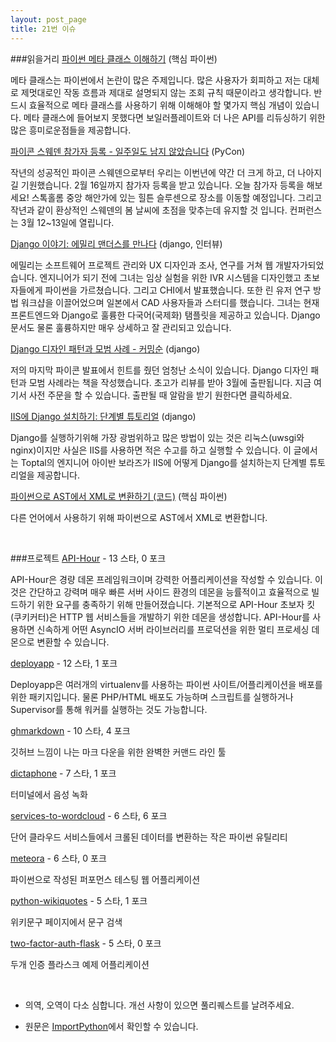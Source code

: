 ```yaml
---
layout: post_page
title: 21번 이슈
---
```


###읽을거리
<a href="http://mandrillapp.com/track/click/30273974/blog.ionelmc.ro?p=eyJzIjoiRjZkeW1uS0duS0dMbkl3QkZ2T2tSa1pOQk04IiwidiI6MSwicCI6IntcInVcIjozMDI3Mzk3NCxcInZcIjoxLFwidXJsXCI6XCJodHRwOlxcXC9cXFwvYmxvZy5pb25lbG1jLnJvXFxcLzIwMTVcXFwvMDJcXFwvMDlcXFwvdW5kZXJzdGFuZGluZy1weXRob24tbWV0YWNsYXNzZXNcXFwvXCIsXCJpZFwiOlwiNTA4ZGE1ZDEyNWRiNDJlZTk4MGIwYTE4NmQ5Yjg2MGNcIixcInVybF9pZHNcIjpbXCJlMWIwZTM2ZWJkZjE3MGMwZjA5OGJiYjg3OGU2MmMzMmQ1ZGUyYjBlXCJdfSJ9" target="_blank">파이썬 메타 클래스 이해하기</a> (핵심 파이썬)

메타 클래스는 파이썬에서 논란이 많은 주제입니다. 많은 사용자가 회피하고 저는 대체로 제멋대로인 작동 흐름과 제대로 설명되지 않는 조회 규칙 때문이라고 생각합니다. 반드시 효율적으로 메타 클래스를 사용하기 위해 이해해야 할 몇가지 핵심 개념이 있습니다. 메타 클래스에 들어보지 못했다면 보일러플레이트와 더 나은 API를 리듀싱하기 위한 많은 흥미로운점들을 제공합니다.

<a href="http://mandrillapp.com/track/click/30273974/blaag.haard.se?p=eyJzIjoiS3ZhaVViVGtxYVBTR3JwUzdRZDY2UjVZVWpNIiwidiI6MSwicCI6IntcInVcIjozMDI3Mzk3NCxcInZcIjoxLFwidXJsXCI6XCJodHRwOlxcXC9cXFwvYmxhYWcuaGFhcmQuc2VcXFwvUHlDb24tU3dlZGVuLUNhbGwtRm9yLVByb3Bvc2Fscy0tLUxlc3MtVGhhbi1hLVdlZWstTGVmdFwiLFwiaWRcIjpcIjUwOGRhNWQxMjVkYjQyZWU5ODBiMGExODZkOWI4NjBjXCIsXCJ1cmxfaWRzXCI6W1wiMjM4ZjUwMWZmMjk2M2Y5Y2YxZjU3NjY5YzE4ODZiMmFiMjk1ZTRmZVwiXX0ifQ" target="_blank">파이콘 스웨덴 참가자 등록 - 일주일도 남지 않았습니다</a> (PyCon)

작년의 성공적인 파이콘 스웨덴으로부터 우리는 이번년에 약간 더 크게 하고, 더 나아지길 기원했습니다. 2월 16일까지 참가자 등록을 받고 있습니다. 오늘 참가자 등록을 해보세요! 스톡홀롬 중앙 해안가에 있는 힐튼 슬루센으로 장소를 이동할 예정입니다. 그리고 작년과 같이 환상적인 스웨덴의 봄 날씨에 초점을 맞추는데 유지할 것 입니다. 컨퍼런스는 3월 12~13일에 열립니다.

<a href="http://mandrillapp.com/track/click/30273974/blog.djangogirls.org?p=eyJzIjoiQW42TVppa05tdFBjMkpQRzFuQ29oSXNnUi1NIiwidiI6MSwicCI6IntcInVcIjozMDI3Mzk3NCxcInZcIjoxLFwidXJsXCI6XCJodHRwOlxcXC9cXFwvYmxvZy5kamFuZ29naXJscy5vcmdcXFwvcG9zdFxcXC8xMTA1NDIyNjY4NThcIixcImlkXCI6XCI1MDhkYTVkMTI1ZGI0MmVlOTgwYjBhMTg2ZDliODYwY1wiLFwidXJsX2lkc1wiOltcIjU5MjQwNmQ3YWY0MmJhZmVhYzRiNDNkNzA5NWEzYzg0YjAyYzRmMThcIl19In0" target="_blank">Django 이야기: 에밀리 맨더스를 만나다</a> (django, 인터뷰)

에밀리는 소프트웨어 프로젝트 관리와 UX 디자인과 조사, 연구를 거쳐 웹 개발자가되었습니다. 엔지니어가 되기 전에 그녀는 임상 실험을 위한 IVR 시스템을 디자인했고 초보자들에게 파이썬을 가르쳤습니다. 그리고 CHI에서 발표했습니다. 또한 린 유저 연구 방법 워크샵을 이끌어었으며 일본에서 CAD 사용자들과 스터디를 했습니다. 그녀는 현재 프론트엔드와 Django로 훌륭한 다국어(국제화) 탬플릿을 제공하고 있습니다. Django 문서도 물론 훌륭하지만 매우 상세하고 잘 관리되고 있습니다.

<a href="http://mandrillapp.com/track/click/30273974/arunrocks.com?p=eyJzIjoic0V3b1hQTHE3MjMxZzZDQkpyMHdSd05USnJRIiwidiI6MSwicCI6IntcInVcIjozMDI3Mzk3NCxcInZcIjoxLFwidXJsXCI6XCJodHRwOlxcXC9cXFwvYXJ1bnJvY2tzLmNvbVxcXC9kamFuZ28tZGVzaWduLXBhdHRlcm5zLWFuZC1iZXN0LXByYWN0aWNlcy1ib29rLWNvbWluZy1zb29uXFxcL1wiLFwiaWRcIjpcIjUwOGRhNWQxMjVkYjQyZWU5ODBiMGExODZkOWI4NjBjXCIsXCJ1cmxfaWRzXCI6W1wiZDUyODQ0NzQ5ZTZhM2UwZDhhMDIxNGU0ZTMzYTIzY2IzYjExM2JiMlwiXX0ifQ" target="_blank">Django 디자인 패턴과 모범 사례 - 커밍순</a> (django)

저의 마지막 파이콘 발표에서 힌트를 줬던 엄청난 소식이 있습니다. Django 디자인 패턴과 모범 사례라는 책을 작성했습니다. 초고가 리뷰를 받아 3월에 출판됩니다. 지금 여기서 사전 주문을 할 수 있습니다. 출판될 때 알람을 받기 원한다면 클릭하세요.

<a href="http://mandrillapp.com/track/click/30273974/www.toptal.com?p=eyJzIjoic290Y3hKeXg5MV9TMms4RDA0bmF4MEZPbEJjIiwidiI6MSwicCI6IntcInVcIjozMDI3Mzk3NCxcInZcIjoxLFwidXJsXCI6XCJodHRwOlxcXC9cXFwvd3d3LnRvcHRhbC5jb21cXFwvZGphbmdvXFxcL2luc3RhbGxpbmctZGphbmdvLW9uLWlpcy1hLXN0ZXAtYnktc3RlcC10dXRvcmlhbFwiLFwiaWRcIjpcIjUwOGRhNWQxMjVkYjQyZWU5ODBiMGExODZkOWI4NjBjXCIsXCJ1cmxfaWRzXCI6W1wiMDdiMmY0YTU0OGY4MWIwMTI3NjE4OGI0MTRmYTc0MzQxYmZkOWVjY1wiXX0ifQ" target="_blank">IIS에 Django 설치하기: 단계별 튜토리얼</a> (django)

Django를 실행하기위해 가장 광범위하고 많은 방법이 있는 것은 리눅스(uwsgi와 nginx)이지만 사실은 IIS를 사용하면 적은 수고를 하고 실행할 수 있습니다. 이 글에서는 Toptal의 엔지니어 아이반 보라즈가 IIS에 어떻게 Django를 설치하는지 단계별 튜토리얼을 제공합니다.

<a href="http://mandrillapp.com/track/click/30273974/code.activestate.com?p=eyJzIjoiNGhCNF9vNFdlZFZqd0pWeVI0N2JIRVBXSVNnIiwidiI6MSwicCI6IntcInVcIjozMDI3Mzk3NCxcInZcIjoxLFwidXJsXCI6XCJodHRwOlxcXC9cXFwvY29kZS5hY3RpdmVzdGF0ZS5jb21cXFwvcmVjaXBlc1xcXC81NzkwMTktcHl0aG9uLWFzdC10by14bWxcXFwvXCIsXCJpZFwiOlwiNTA4ZGE1ZDEyNWRiNDJlZTk4MGIwYTE4NmQ5Yjg2MGNcIixcInVybF9pZHNcIjpbXCI2MWZhYmRlOGYxOTIzMjE2YmRlMTg4ODk4NTliYTUxZThmODJmNDk3XCJdfSJ9" target="_blank">파이썬으로 AST에서 XML로 변환하기 (코드)</a> (핵심 파이썬)

다른 언어에서 사용하기 위해 파이썬으로 AST에서 XML로 변환합니다.

<br />

###프로젝트
<a href="http://mandrillapp.com/track/click/30273974/github.com?p=eyJzIjoiWjZVVGZuVWhlSGtlcEJucG85eGMtYmI3bG4wIiwidiI6MSwicCI6IntcInVcIjozMDI3Mzk3NCxcInZcIjoxLFwidXJsXCI6XCJodHRwczpcXFwvXFxcL2dpdGh1Yi5jb21cXFwvRXllcGVhXFxcL0FQSS1Ib3VyXCIsXCJpZFwiOlwiNTA4ZGE1ZDEyNWRiNDJlZTk4MGIwYTE4NmQ5Yjg2MGNcIixcInVybF9pZHNcIjpbXCJhMjY0ODYzZGUyZTFlMjBhZTJhOGY2M2Q3ODI2NTA0ZmRmMzQ2Y2VkXCJdfSJ9" target="_blank">API-Hour</a> - 13 스타, 0 포크

API-Hour은 경량 데몬 프레임워크이며 강력한 어플리케이션을 작성할 수 있습니다. 이것은 간단하고 강력며 매우 빠른 서버 사이드 환경의 데몬을 능률적이고 효율적으로 빌드하기 위한 요구를 충족하기 위해 만들어졌습니다. 기본적으로 API-Hour 초보자 킷(쿠키커터)은 HTTP 웹 서비스들을 개발하기 위한 데몬을 생성합니다. API-Hour를 사용하면 신속하게 어떤 AsyncIO 서버 라이브러리를 프로덕션을 위한 멀티 프로세싱 데몬으로 변환할 수 있습니다.

<a href="http://mandrillapp.com/track/click/30273974/github.com?p=eyJzIjoiVDRzRnJyenhtVmZnWGVRSC1Vb1lOa1FqTnQwIiwidiI6MSwicCI6IntcInVcIjozMDI3Mzk3NCxcInZcIjoxLFwidXJsXCI6XCJodHRwczpcXFwvXFxcL2dpdGh1Yi5jb21cXFwvbWFyZGl4XFxcL2RlcGxveWFwcFwiLFwiaWRcIjpcIjUwOGRhNWQxMjVkYjQyZWU5ODBiMGExODZkOWI4NjBjXCIsXCJ1cmxfaWRzXCI6W1wiNTBiZGExNDdjZWM1ZGM1MDc1MGU4OTYyYWNlNTQyZTM2ZTA3NGM3M1wiXX0ifQ" target="_blank">deployapp</a> - 12 스타, 1 포크

Deployapp은 여러개의 virtualenv를 사용하는 파이썬 사이트/어플리케이션을 배포를 위한 패키지입니다. 물론 PHP/HTML 배포도 가능하며 스크립트를 실행하거나 Supervisor를 통해 워커를 실행하는 것도 가능합니다.

<a href="http://mandrillapp.com/track/click/30273974/github.com?p=eyJzIjoiS0NQQ090ZmR4NjRBMk1Ja21lcVZEQVZNbFFJIiwidiI6MSwicCI6IntcInVcIjozMDI3Mzk3NCxcInZcIjoxLFwidXJsXCI6XCJodHRwczpcXFwvXFxcL2dpdGh1Yi5jb21cXFwvbHVrZWRtb3JcXFwvZ2htYXJrZG93blwiLFwiaWRcIjpcIjUwOGRhNWQxMjVkYjQyZWU5ODBiMGExODZkOWI4NjBjXCIsXCJ1cmxfaWRzXCI6W1wiZDJjZWY2NGIyY2VmNTg1NDA3ZTlkYzc3MWJhOWRkNDE4ODkwZTUyNlwiXX0ifQ" target="_blank">ghmarkdown</a> - 10 스타, 4 포크

깃허브 느낌이 나는 마크 다운을 위한 완벽한 커맨드 라인 툴

<a href="http://mandrillapp.com/track/click/30273974/github.com?p=eyJzIjoiVW5HQk8tMWR2OVozN29ZOTdsc09XWFlOc0E0IiwidiI6MSwicCI6IntcInVcIjozMDI3Mzk3NCxcInZcIjoxLFwidXJsXCI6XCJodHRwczpcXFwvXFxcL2dpdGh1Yi5jb21cXFwvc2hiaHJzYWhhXFxcL2RpY3RhcGhvbmVcIixcImlkXCI6XCI1MDhkYTVkMTI1ZGI0MmVlOTgwYjBhMTg2ZDliODYwY1wiLFwidXJsX2lkc1wiOltcIjU2NDAwNTNiYWQ5ZmMzMmMxOTc1NGQ2ZGQzODllZmUyMGYyNTI0ZTFcIl19In0" target="_blank">dictaphone</a> - 7 스타, 1 포크

터미널에서 음성 녹화

<a href="http://mandrillapp.com/track/click/30273974/github.com?p=eyJzIjoiX2c4bEJwb2gtUmJRNHNzc0ZHTWFSd0JlWGtRIiwidiI6MSwicCI6IntcInVcIjozMDI3Mzk3NCxcInZcIjoxLFwidXJsXCI6XCJodHRwczpcXFwvXFxcL2dpdGh1Yi5jb21cXFwvdmRtaXRyaXlldlxcXC9zZXJ2aWNlcy10by13b3JkY2xvdWRcIixcImlkXCI6XCI1MDhkYTVkMTI1ZGI0MmVlOTgwYjBhMTg2ZDliODYwY1wiLFwidXJsX2lkc1wiOltcIjRhNDlkNzk0YzdkYjM5MDY2ODM4OWE3ZWU1OTdiZGE5ZDcxN2I5NzlcIl19In0" target="_blank">services-to-wordcloud</a> - 6 스타, 6 포크

단어 클라우드 서비스들에서 크롤된 데이터를 변환하는 작은 파이썬 유틸리티

<a href="http://mandrillapp.com/track/click/30273974/github.com?p=eyJzIjoiai1JbHJNX24yR3g0RFJKQVNIOHhnLXBGMWU0IiwidiI6MSwicCI6IntcInVcIjozMDI3Mzk3NCxcInZcIjoxLFwidXJsXCI6XCJodHRwczpcXFwvXFxcL2dpdGh1Yi5jb21cXFwvcmF1bGNkXFxcL21ldGVvcmFcIixcImlkXCI6XCI1MDhkYTVkMTI1ZGI0MmVlOTgwYjBhMTg2ZDliODYwY1wiLFwidXJsX2lkc1wiOltcIjJiYmQyZDE0ZDkwNDhkM2Q5N2IzMjFiMjE1OTZjZWI4ZWE4OWE0MGVcIl19In0" target="_blank">meteora</a> - 6 스타, 0 포크

파이썬으로 작성된 퍼포먼스 테스팅 웹 어플리케이션

<a href="http://mandrillapp.com/track/click/30273974/github.com?p=eyJzIjoiY2Vhb0hPdW5xZzlZU0NCUDRwZFBsSGNMRGNJIiwidiI6MSwicCI6IntcInVcIjozMDI3Mzk3NCxcInZcIjoxLFwidXJsXCI6XCJodHRwczpcXFwvXFxcL2dpdGh1Yi5jb21cXFwvZmVkZXJpY290ZG5cXFwvcHl0aG9uLXdpa2lxdW90ZXNcIixcImlkXCI6XCI1MDhkYTVkMTI1ZGI0MmVlOTgwYjBhMTg2ZDliODYwY1wiLFwidXJsX2lkc1wiOltcImJmZTk4MDE2YjczYzJmZmYzYzM1MjU4NzE0OTQ4ODkyNTQ5MzZlNjdcIl19In0" target="_blank">python-wikiquotes</a> - 5 스타, 1 포크

위키문구 페이지에서 문구 검색

<a href="http://mandrillapp.com/track/click/30273974/github.com?p=eyJzIjoiWHpabHRXM282ZTViUkM0N1NCcEs5NWVVRHZzIiwidiI6MSwicCI6IntcInVcIjozMDI3Mzk3NCxcInZcIjoxLFwidXJsXCI6XCJodHRwczpcXFwvXFxcL2dpdGh1Yi5jb21cXFwvbWlndWVsZ3JpbmJlcmdcXFwvdHdvLWZhY3Rvci1hdXRoLWZsYXNrXCIsXCJpZFwiOlwiNTA4ZGE1ZDEyNWRiNDJlZTk4MGIwYTE4NmQ5Yjg2MGNcIixcInVybF9pZHNcIjpbXCJlOTlkYjMwZTRhMmYxMzFhNjcxZjNhMGZhOTY3NTYyNTc4N2M1MzdmXCJdfSJ9" target="_blank">two-factor-auth-flask</a> - 5 스타, 0 포크

두개 인증 플라스크 예제 어플리케이션

<br />

* 의역, 오역이 다소 심합니다. 개선 사항이 있으면 풀리퀘스트를 날려주세요.

* 원문은 <a href="http://importpython.com/newsletter/no/21/" target="_blank">ImportPython</a>에서 확인할 수 있습니다.